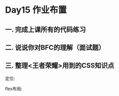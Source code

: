 # Day15 作业布置

## 一. 完成上课所有的代码练习





## 二. 说说你对BFC的理解（面试题）





## 三. 整理<王者荣耀>用到的CSS知识点

定位: 



flex布局:









